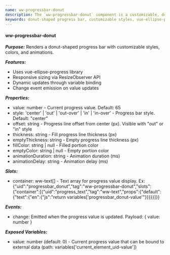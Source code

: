 ```yaml
---
name: ww-progressbar-donut
description: The `ww-progressbar-donut` component is a customizable, donut-shaped progress bar that supports dynamic styling, color adjustments, animations, and real-time updates, utilizing the `vue-ellipse-progress` library and `ResizeObserver` API for responsive design.
keywords: donut-shaped progress bar, customizable styles, vue-ellipse-progress, resizeobserver api, dynamic updates, variable binding, change event, animation duration, fillcolor, emptycolor
---
```


#### ww-progressbar-donut

***Purpose:***
Renders a donut-shaped progress bar with customizable styles, colors, and animations.

***Features:***
- Uses vue-ellipse-progress library
- Responsive sizing via ResizeObserver API
- Dynamic updates through variable binding
- Change event emission on value updates

***Properties:***
- value: number - Current progress value. Default: 65
- style: 'center' | 'out' | 'out-over' | 'in' | 'in-over' - Progress bar style. Default: "center"
- offset: string - Progress line offset from center (px). Visible with "out" or "in" style
- thickness: string - Fill progress line thickness (px)
- emptyThickness: string - Empty progress line thickness (px)
- fillColor: string | null - Filled portion color
- emptyColor: string | null - Empty portion color
- animationDuration: string - Animation duration (ms)
- animationDelay: string - Animation delay (ms)

***Slots:***
- container: ww-text[] - Text array for progress value display. Ex: {"uid":"progressbar_donut","tag":"ww-progressbar-donut","slots":{"container":[{"uid":"progress_text","tag":"ww-text","props":{"default":{"text":{"en":{"js":"return variables['progressbar_donut-value'"}}}}}]}}

***Events:***
- change: Emitted when the progress value is updated. Payload: { value: number }

***Exposed Variables:***
- value: number (default: 0) - Current progress value that can be bound to external data (path: variables['current_element_uid-value'])
